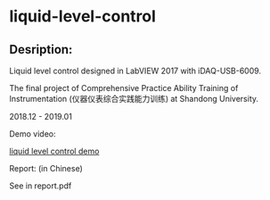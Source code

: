 # liquid-level-control

## Desription:
Liquid level control designed in LabVIEW 2017 with iDAQ-USB-6009.

The final project of Comprehensive Practice Ability Training of Instrumentation (仪器仪表综合实践能力训练) at Shandong University.

2018.12 - 2019.01

Demo video:

[liquid level control demo](https://drive.google.com/file/d/1_FaEY1zRSU-ngbNBynQssUkcvxNjQ8Ti/view?usp=sharing)

Report: (in Chinese)

See in report.pdf 
